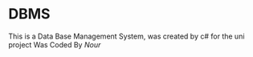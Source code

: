 # DBMS
This is a Data Base Management System,  was created by c# for the uni project
Was Coded By *Nour*
